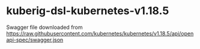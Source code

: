# kuberig-dsl-kubernetes-v1.18.5

Swagger file downloaded from https://raw.githubusercontent.com/kubernetes/kubernetes/v1.18.5/api/openapi-spec/swagger.json
